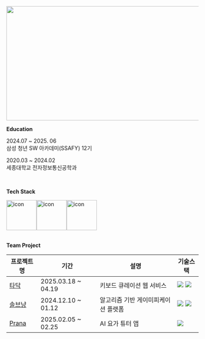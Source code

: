 

<a href="https://www.solve-nyang.com"><img src="https://api.solve-nyang.com/compose/ebeleey" width="600" height="300"/></a>



**Education**

2024.07 ~ 2025. 06<br>
삼성 청년 SW 아카데미(SSAFY) 12기

2020.03 ~ 2024.02<br>
세종대학교 전자정보통신공학과

<br>

**Tech Stack**

<div style="display: flex; align-items: flex-start;"><img src="https://techstack-generator.vercel.app/ts-icon.svg" alt="icon" width="79" height="79" /><img src="https://techstack-generator.vercel.app/react-icon.svg" alt="icon" width="79" height="79" /><img src="https://techstack-generator.vercel.app/python-icon.svg" alt="icon" width="79" height="79" /></div>

<br>

**Team Project**

| 프로젝트명 | 기간 | 설명 | 기술스택 |
|------------|------|------|--------|
| [타닥](https://github.com/teamdadada/tadak) | 2025.03.18 ~ 04.19 | 키보드 큐레이션 웹 서비스 | <img src="https://img.shields.io/badge/react-61DAFB?style=for-the-badge&logo=react&logoColor=black"> <img src="https://img.shields.io/badge/typescript-3178C6?style=for-the-badge&logo=typescript&logoColor=white"> |
| [솔브냥](https://github.com/solve-nyang/solve-nyang) | 2024.12.10 ~ 01.12 | 알고리즘 기반 게이미피케이션 플랫폼 | <img src="https://img.shields.io/badge/react-61DAFB?style=for-the-badge&logo=react&logoColor=black"> <img src="https://img.shields.io/badge/typescript-3178C6?style=for-the-badge&logo=typescript&logoColor=white"> |
| [Prana](https://github.com/yogaplay/prana) | 2025.02.05 ~ 02.25 | AI 요가 튜터 앱 | <img src="https://img.shields.io/badge/flutter-02569B?style=for-the-badge&logo=flutter&logoColor=white">|

